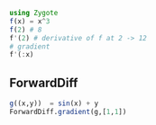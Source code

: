 ```julia
using Zygote
f(x) = x^3
f(2) # 8
f'(2) # derivative of f at 2 -> 12
# gradient
f'(:x)
```


## ForwardDiff

```julia
g((x,y))  = sin(x) + y
ForwardDiff.gradient(g,[1,1])
```